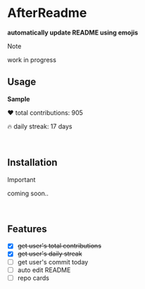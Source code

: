 # AfterReadme

**automatically update README using emojis**

> [!NOTE]
> work in progress

## Usage

**Sample**

❤️ total contributions: 905

🔥 daily streak: 17 days

<br>

## Installation
> [!IMPORTANT]
> coming soon..
<br>

## Features

- [x] ~~get user's total contributions~~
- [x] ~~get user's daily streak~~
- [ ] get user's commit today
- [ ] auto edit README
- [ ] repo cards
